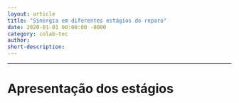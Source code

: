```yaml
---
layout: article
title: "Sinergia em diferentes estágios do reparo"
date: 2020-01-01 00:00:00 -0000
category: colab-tec
author:
short-description:
---
```


-----

# Apresentação dos estágios

